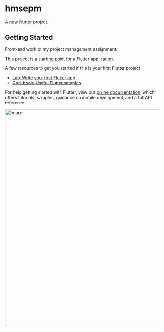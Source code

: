# hmsepm

A new Flutter project.

## Getting Started

Front-end work of my project management assignment.

This project is a starting point for a Flutter application.

A few resources to get you started if this is your first Flutter project:

- [Lab: Write your first Flutter app](https://flutter.dev/docs/get-started/codelab)
- [Cookbook: Useful Flutter samples](https://flutter.dev/docs/cookbook)

For help getting started with Flutter, view our
[online documentation](https://flutter.dev/docs), which offers tutorials,
samples, guidance on mobile development, and a full API reference.

<img width="713" alt="image" src="https://user-images.githubusercontent.com/78035291/151755802-81ee4847-62bd-4791-9941-726d06df02af.png">
